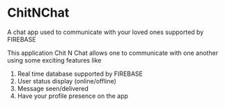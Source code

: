 # ChitNChat
A chat app used to communicate with your loved ones supported by FIREBASE


This application Chit N Chat allows one to communicate with one another using some exciting features like
1) Real time database supported by FIREBASE
2) User status display (online/offline)
3) Message seen/delivered
4) Have your profile presence on the app

